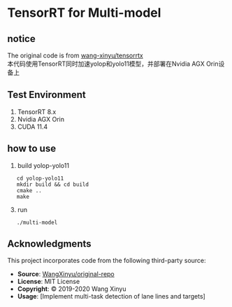 # TensorRT for Multi-model
## notice
The original code is from [wang-xinyu/tensorrtx](https://github.com/wang-xinyu/tensorrtx)  
本代码使用TensorRT同时加速yolop和yolo11模型，并部署在Nvidia AGX Orin设备上
## Test Environment
1. TensorRT 8.x
2. Nvidia AGX Orin
3. CUDA 11.4
## how to use
1. build yolop-yolo11
```
   cd yolop-yolo11
   mkdir build && cd build
   cmake ..
   make
```
3. run
```
   ./multi-model
```
## Acknowledgments
This project incorporates code from the following third-party source:
- **Source**: [WangXinyu/original-repo](https://github.com/WangXinyu/original-repo)
- **License**: MIT License
- **Copyright**: © 2019-2020 Wang Xinyu
- **Usage**: [Implement multi-task detection of lane lines and targets]

